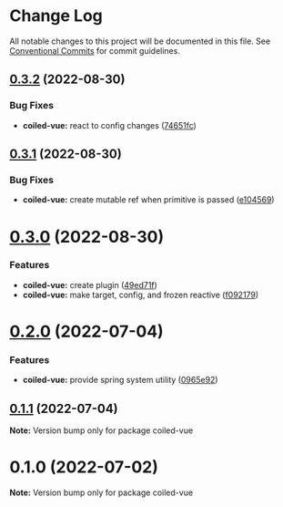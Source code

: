 # Change Log

All notable changes to this project will be documented in this file.
See [Conventional Commits](https://conventionalcommits.org) for commit guidelines.

## [0.3.2](https://github.com/tkofh/coiled/compare/coiled-vue@0.3.1...coiled-vue@0.3.2) (2022-08-30)

### Bug Fixes

- **coiled-vue:** react to config changes ([74651fc](https://github.com/tkofh/coiled/commit/74651fc3b6b2b2341059d7beb24e62577e819b07))

## [0.3.1](https://github.com/tkofh/coiled/compare/coiled-vue@0.3.0...coiled-vue@0.3.1) (2022-08-30)

### Bug Fixes

- **coiled-vue:** create mutable ref when primitive is passed ([e104569](https://github.com/tkofh/coiled/commit/e1045696d272485469985024bed79a4e41fb3052))

# [0.3.0](https://github.com/tkofh/coiled/compare/coiled-vue@0.2.0...coiled-vue@0.3.0) (2022-08-30)

### Features

- **coiled-vue:** create plugin ([49ed71f](https://github.com/tkofh/coiled/commit/49ed71fb753e5f902a54bd2cda5d3fb182c2f3fb))
- **coiled-vue:** make target, config, and frozen reactive ([f092179](https://github.com/tkofh/coiled/commit/f0921799380473597bb7e46de9676db88b0d23ea))

# [0.2.0](https://github.com/tkofh/coiled/compare/coiled-vue@0.1.1...coiled-vue@0.2.0) (2022-07-04)

### Features

- **coiled-vue:** provide spring system utility ([0965e92](https://github.com/tkofh/coiled/commit/0965e924ec655ef1679f9e99cbca0390c4bccd61))

## [0.1.1](https://github.com/tkofh/coiled/compare/coiled-vue@0.1.0...coiled-vue@0.1.1) (2022-07-04)

**Note:** Version bump only for package coiled-vue

# 0.1.0 (2022-07-02)

**Note:** Version bump only for package coiled-vue
